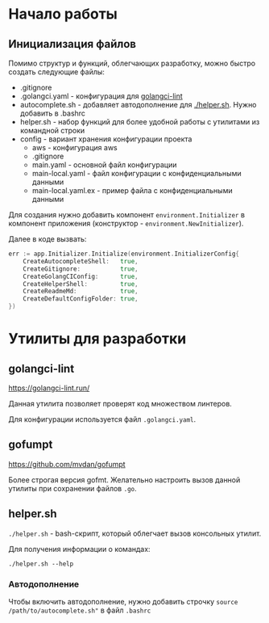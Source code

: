 # Начало работы

## Инициализация файлов

Помимо структур и функций, облегчающих разработку, можно быстро создать следующие файлы:

- .gitignore
- .golangci.yaml - конфигурация для [golangci-lint](https://golangci-lint.run/)
- autocomplete.sh - добавляет автодополнение для [./helper.sh](./helper.sh). Нужно добавить в .bashrc
- helper.sh - набор функций для более удобной работы с утилитами из командной строки
- config - вариант хранения конфигурации проекта
  - aws - конфигурация aws
  - .gitignore
  - main.yaml - основной файл конфигурации
  - main-local.yaml - файл конфигурации с конфиденциальными данными
  - main-local.yaml.ex - пример файла с конфиденциальными данными

Для создания нужно добавить компонент `environment.Initializer` в компонент приложения
(конструктор - `environment.NewInitializer`).

Далее в коде вызвать:
```go
err := app.Initializer.Initialize(environment.InitializerConfig{
    CreateAutocompleteShell:   true,
    CreateGitignore:           true,
    CreateGolangCIConfig:      true,
    CreateHelperShell:         true,
    CreateReadmeMd:            true,
    CreateDefaultConfigFolder: true,
})
```

# Утилиты для разработки

## golangci-lint

https://golangci-lint.run/

Данная утилита позволяет проверят код множеством линтеров.

Для конфигурации используется файл `.golangci.yaml`.

## gofumpt

https://github.com/mvdan/gofumpt

Более строгая версия gofmt.
Желательно настроить вызов данной утилиты при сохранении файлов `.go`.

## helper.sh

`./helper.sh` - bash-скрипт, который облегчает вызов консольных утилит.

Для получения информации о командах:
```shell
./helper.sh --help
```

### Автодополнение

Чтобы включить автодополнение, нужно добавить строчку `source /path/to/autocomplete.sh"` в файл `.bashrc`